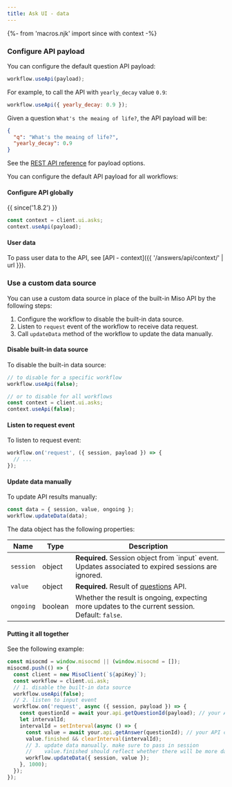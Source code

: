 ```yaml
---
title: Ask UI - data
---
```


{%- from 'macros.njk' import since with context -%}

### Configure API payload

You can configure the default question API payload:

```js
workflow.useApi(payload);
```

For example, to call the API with `yearly_decay` value `0.9`:

```js
workflow.useApi({ yearly_decay: 0.9 });
```

Given a question `What's the meaing of life?`, the API payload will be:

```json
{
  "q": "What's the meaing of life?",
  "yearly_decay": 0.9
}
```

See the [REST API reference](https://api.askmiso.com/#tag/Ask-APIs/operation/questions_v1_ask_questions_post) for payload options.

You can configure the default API payload for all workflows:

#### Configure API globally

{{ since('1.8.2') }}

```js
const context = client.ui.asks;
context.useApi(payload);
```

#### User data

To pass user data to the API, see [API - context]({{ '/answers/api/context/' | url }}).

### Use a custom data source

You can use a custom data source in place of the built-in Miso API by the following steps:

1. Configure the workflow to disable the built-in data source.
2. Listen to `request` event of the workflow to receive data request.
3. Call `updateData` method of the workflow to update the data manually.

#### Disable built-in data source

To disable the built-in data source:

```js
// to disable for a specific workflow
workflow.useApi(false);

// or to disable for all workflows
const context = client.ui.asks;
context.useApi(false);
```

#### Listen to request event

To listen to request event:

```js
workflow.on('request', ({ session, payload }) => {
  // ...
});
```

#### Update data manually

To update API results manually:

```js
const data = { session, value, ongoing };
workflow.updateData(data);
```

The data object has the following properties:

<table class="table">
  <thead>
    <tr>
      <th scope="col">Name</th>
      <th scope="col">Type</th>
      <th scope="col">Description</th>
    </tr>
  </thead>
  <tbody>
    <tr>
      <td><code>session</code></td>
      <td>object</td>
      <td>
        <strong>Required.</strong> Session object from `input` event. Updates associated to expired sessions are ignored.
      </td>
    </tr>
    <tr>
      <td><code>value</code></td>
      <td>object</td>
      <td>
        <strong>Required.</strong> Result of <a href="{{ '/sdk/ask/questions/' | url }}">questions</a> API.
      </td>
    </tr>
    <tr>
      <td><code>ongoing</code></td>
      <td>boolean</td>
      <td>
        Whether the result is ongoing, expecting more updates to the current session. Default: <code>false</code>.
      </td>
    </tr>
  </tbody>
</table>

#### Putting it all together

See the following example:

```js
const misocmd = window.misocmd || (window.misocmd = []);
misocmd.push(() => {
  const client = new MisoClient(`${apiKey}`);
  const workflow = client.ui.ask;
  // 1. disable the built-in data source
  workflow.useApi(false);
  // 2. listen to input event
  workflow.on('request', async ({ session, payload }) => {
    const questionId = await your.api.getQuestionId(payload); // your API call
    let intervalId;
    intervalId = setInterval(async () => {
      const value = await your.api.getAnswer(questionId); // your API call
      value.finished && clearInterval(intervalId);
      // 3. update data manually. make sure to pass in session
      //    value.finished should reflect whether there will be more data coming
      workflow.updateData({ session, value });
    }, 1000);
  });
});
```

